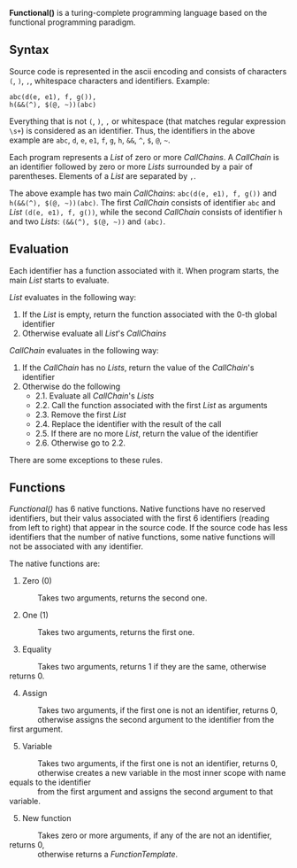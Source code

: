 **Functional()** is a turing-complete programming language based on the functional programming paradigm.

## Syntax

Source code is represented in the ascii encoding and consists of characters `(`, `)`, `,`, whitespace characters and identifiers. Example:

```
abc(d(e, e1), f, g()),
h(&&(^), $(@, ~))(abc)
```

Everything that is not `(`, `)`, `,` or whitespace (that matches regular expression `\s+`) is considered as an identifier. Thus, the identifiers in the above example are `abc`, `d`, `e`, `e1`, `f`, `g`, `h`, `&&`, `^`, `$`, `@`, `~`.

Each program represents a *List* of zero or more *CallChains*. A *CallChain* is an identifier followed by zero or more *Lists* surrounded by a pair of parentheses. Elements of a *List* are separated by `,`.

The above example has two main *CallChains*: `abc(d(e, e1), f, g())` and `h(&&(^), $(@, ~))(abc)`. The first *CallChain* consists of identifier `abc` and *List* `(d(e, e1), f, g())`, while the second *CallChain* consists of identifier `h` and two *Lists*: `(&&(^), $(@, ~))` and `(abc)`.

## Evaluation

Each identifier has a function associated with it. When program starts, the main *List* starts to evaluate.

*List* evaluates in the following way:

1. If the *List* is empty, return the function associated with the 0-th global identifier
2. Otherwise evaluate all *List*'s *CallChains*

*CallChain* evaluates in the following way:

1. If the *CallChain* has no *Lists*, return the value of the *CallChain*'s identifier
2. Otherwise do the following
    - 2.1. Evaluate all *CallChain*'s *Lists*
    - 2.2. Call the function associated with the first *List* as arguments
    - 2.3. Remove the first *List*
    - 2.4. Replace the identifier with the result of the call
    - 2.5. If there are no more *List*, return the value of the identifier
    - 2.6. Otherwise go to 2.2.

There are some exceptions to these rules.

## Functions

*Functional()* has 6 native functions. Native functions have no reserved identifiers, but their valus associated with the first 6 identifiers (reading from left to right) that appear in the source code. If the source code has less identifiers that the number of native functions, some native functions will not be associated with any identifier.

The native functions are:

1. Zero (0)

&nbsp;&nbsp;&nbsp;&nbsp;&nbsp;&nbsp;&nbsp;&nbsp;&nbsp;&nbsp;&nbsp;&nbsp; Takes two arguments, returns the second one.

2. One (1)

&nbsp;&nbsp;&nbsp;&nbsp;&nbsp;&nbsp;&nbsp;&nbsp;&nbsp;&nbsp;&nbsp;&nbsp; Takes two arguments, returns the first one.

3. Equality

&nbsp;&nbsp;&nbsp;&nbsp;&nbsp;&nbsp;&nbsp;&nbsp;&nbsp;&nbsp;&nbsp;&nbsp; Takes two arguments, returns 1 if they are the same, otherwise returns 0.

4. Assign

&nbsp;&nbsp;&nbsp;&nbsp;&nbsp;&nbsp;&nbsp;&nbsp;&nbsp;&nbsp;&nbsp;&nbsp; Takes two arguments, if the first one is not an identifier, returns 0,<br/>
&nbsp;&nbsp;&nbsp;&nbsp;&nbsp;&nbsp;&nbsp;&nbsp;&nbsp;&nbsp;&nbsp;&nbsp; otherwise assigns the second argument to the identifier from the first argument.

5. Variable

&nbsp;&nbsp;&nbsp;&nbsp;&nbsp;&nbsp;&nbsp;&nbsp;&nbsp;&nbsp;&nbsp;&nbsp; Takes two arguments, if the first one is not an identifier, returns 0,<br/>
&nbsp;&nbsp;&nbsp;&nbsp;&nbsp;&nbsp;&nbsp;&nbsp;&nbsp;&nbsp;&nbsp;&nbsp; otherwise creates a new variable in the most inner scope with name equals to the identifier<br/>
&nbsp;&nbsp;&nbsp;&nbsp;&nbsp;&nbsp;&nbsp;&nbsp;&nbsp;&nbsp;&nbsp;&nbsp; from the first argument and assigns the second argument to that variable.

5. New function

&nbsp;&nbsp;&nbsp;&nbsp;&nbsp;&nbsp;&nbsp;&nbsp;&nbsp;&nbsp;&nbsp;&nbsp; Takes zero or more arguments, if any of the are not an identifier, returns 0,<br/>
&nbsp;&nbsp;&nbsp;&nbsp;&nbsp;&nbsp;&nbsp;&nbsp;&nbsp;&nbsp;&nbsp;&nbsp; otherwise returns a *FunctionTemplate*.